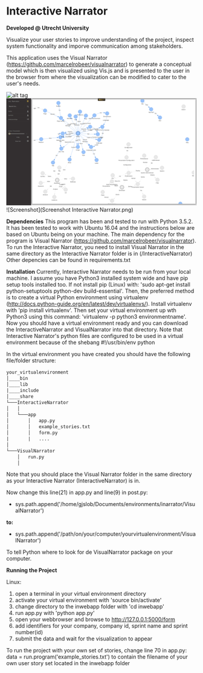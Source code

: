 # Interactive Narrator
**Developed @ Utrecht University**

Visualize your user stories to improve understanding of the project, inspect system functionality 
and imporve communication among stakeholders.

This application uses the Visual Narrator (https://github.com/marcelrobeer/visualnarrator) to generate a conceptual model which is then
visualized using Vis.js and is presented to the user in the browser from where the visualization can be modified to cater to the 
user's needs.

![alt tag](https://raw.githubusercontent.com/Gionimo/InteractiveNarrator/master/ScreenshotInteractiveNarrator.png)
![alt tag](https://github.com/Gionimo/InteractiveNarrator/blob/master/Screenshot%20Interactive%20Narrator)
![Screenshot](Screenshot Interactive Narrator.png)

**Dependencies**
This program has been and tested to run with Python 3.5.2. It has been tested to work with Ubuntu 16.04 and the instructions below are based on Ubuntu being on your machine. 
The main dependency for the program is Visual Narrator (https://github.com/marcelrobeer/visualnarrator). 
To run the Interactive Narrator, you need to install Visual Narrator in the same directory as the Interactive Narrator folder is in (/InteractiveNarrator) Other depencies can be found in requirements.txt

**Installation**
Currently, Interactive Narrator needs to be run from your local machine. I assume you have Python3 installed system wide and have pip setup tools installed too. If not install pip (Linux) with: 'sudo apt-get install python-setuptools python-dev build-essential'. Then, the preferred method is to create a virtual Python environment using virtualenv (http://docs.python-guide.org/en/latest/dev/virtualenvs/). Install virtualenv with 'pip install virtualenv'. Then set your virtual environment up wth Python3 using this command: 'virtualenv -p python3 environmentname'. Now you should have a virtual environment ready and you can download the InteractiveNarrator and VisualNarrator into that directory.
Note that Interactive Narrator's python files are configured to be used in a virtual environment because of the shebang #!/usr/bin/env python

In the virtual environment you have created you should have the following file/folder structure:

```
your_virtualenvironment
│____bin
│____lib  
|____include
│____share
└───InteractiveNarrator
│   │
│   └───app
│       │   app.py
│       │   example_stories.txt
│       │   form.py
|       |   ....
│   
└───VisualNarrator
    │   run.py
    │
```
Note that you should place the Visual Narrator folder in the same directory as your
Interactive Narrator (InteractiveNarrator) is in.

Now change this line(21) in app.py and line(9) in post.py:
- sys.path.append('/home/gjslob/Documents/environments/inarrator/VisualNarrator')

**to:**
- sys.path.append('/path/on/your/computer/yourvirtualenvironment/VisualNarrator')

To tell Python where to look for de VisualNarrator package on your computer.


**Running the Project**

Linux:
1. open a terminal in your virtual environment directory
2. activate your virtual environment with 'source bin/activate'
3. change directory to the inwebapp folder with 'cd inwebapp'
4. run app.py with 'python app.py'
5. open your webbrowser and browse to http://127.0.0.1:5000/form
6. add identifiers for your company, company id, sprint name and sprint number(id)
7. submit the data and wait for the visualization to appear

To run the project with your own set of stories, change line 70 in app.py:
data = run.program('example_stories.txt')
to contain the filename of your own user story set located in the inwebapp folder

